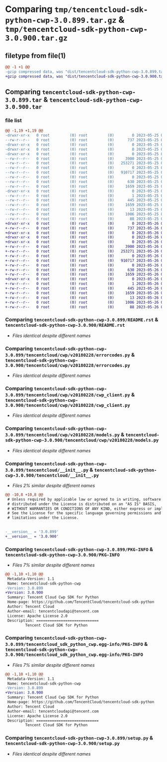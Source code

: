 # Comparing `tmp/tencentcloud-sdk-python-cwp-3.0.899.tar.gz` & `tmp/tencentcloud-sdk-python-cwp-3.0.900.tar.gz`

## filetype from file(1)

```diff
@@ -1 +1 @@
-gzip compressed data, was "dist/tencentcloud-sdk-python-cwp-3.0.899.tar", last modified: Thu May 25 00:23:44 2023, max compression
+gzip compressed data, was "dist/tencentcloud-sdk-python-cwp-3.0.900.tar", last modified: Fri May 26 02:15:45 2023, max compression
```

## Comparing `tencentcloud-sdk-python-cwp-3.0.899.tar` & `tencentcloud-sdk-python-cwp-3.0.900.tar`

### file list

```diff
@@ -1,19 +1,19 @@
-drwxr-xr-x   0 root         (0) root         (0)        0 2023-05-25 00:23:44.000000 tencentcloud-sdk-python-cwp-3.0.899/
--rw-r--r--   0 root         (0) root         (0)      737 2023-05-25 00:23:44.000000 tencentcloud-sdk-python-cwp-3.0.899/README.rst
-drwxr-xr-x   0 root         (0) root         (0)        0 2023-05-25 00:23:44.000000 tencentcloud-sdk-python-cwp-3.0.899/tencentcloud/
-drwxr-xr-x   0 root         (0) root         (0)        0 2023-05-25 00:23:44.000000 tencentcloud-sdk-python-cwp-3.0.899/tencentcloud/cwp/
-drwxr-xr-x   0 root         (0) root         (0)        0 2023-05-25 00:23:44.000000 tencentcloud-sdk-python-cwp-3.0.899/tencentcloud/cwp/v20180228/
--rw-r--r--   0 root         (0) root         (0)     3900 2023-05-25 00:23:44.000000 tencentcloud-sdk-python-cwp-3.0.899/tencentcloud/cwp/v20180228/errorcodes.py
--rw-r--r--   0 root         (0) root         (0)   253271 2023-05-25 00:23:44.000000 tencentcloud-sdk-python-cwp-3.0.899/tencentcloud/cwp/v20180228/cwp_client.py
--rw-r--r--   0 root         (0) root         (0)        0 2023-05-25 00:23:44.000000 tencentcloud-sdk-python-cwp-3.0.899/tencentcloud/cwp/v20180228/__init__.py
--rw-r--r--   0 root         (0) root         (0)   910717 2023-05-25 00:23:44.000000 tencentcloud-sdk-python-cwp-3.0.899/tencentcloud/cwp/v20180228/models.py
--rw-r--r--   0 root         (0) root         (0)        0 2023-05-25 00:23:44.000000 tencentcloud-sdk-python-cwp-3.0.899/tencentcloud/cwp/__init__.py
--rw-r--r--   0 root         (0) root         (0)      630 2023-05-25 00:23:44.000000 tencentcloud-sdk-python-cwp-3.0.899/tencentcloud/__init__.py
--rw-r--r--   0 root         (0) root         (0)     1659 2023-05-25 00:23:44.000000 tencentcloud-sdk-python-cwp-3.0.899/PKG-INFO
-drwxr-xr-x   0 root         (0) root         (0)        0 2023-05-25 00:23:44.000000 tencentcloud-sdk-python-cwp-3.0.899/tencentcloud_sdk_python_cwp.egg-info/
--rw-r--r--   0 root         (0) root         (0)        1 2023-05-25 00:23:44.000000 tencentcloud-sdk-python-cwp-3.0.899/tencentcloud_sdk_python_cwp.egg-info/dependency_links.txt
--rw-r--r--   0 root         (0) root         (0)      445 2023-05-25 00:23:44.000000 tencentcloud-sdk-python-cwp-3.0.899/tencentcloud_sdk_python_cwp.egg-info/SOURCES.txt
--rw-r--r--   0 root         (0) root         (0)     1659 2023-05-25 00:23:44.000000 tencentcloud-sdk-python-cwp-3.0.899/tencentcloud_sdk_python_cwp.egg-info/PKG-INFO
--rw-r--r--   0 root         (0) root         (0)       13 2023-05-25 00:23:44.000000 tencentcloud-sdk-python-cwp-3.0.899/tencentcloud_sdk_python_cwp.egg-info/top_level.txt
--rw-r--r--   0 root         (0) root         (0)     1006 2023-05-25 00:23:44.000000 tencentcloud-sdk-python-cwp-3.0.899/setup.py
--rw-r--r--   0 root         (0) root         (0)       88 2023-05-25 00:23:44.000000 tencentcloud-sdk-python-cwp-3.0.899/setup.cfg
+drwxr-xr-x   0 root         (0) root         (0)        0 2023-05-26 02:15:45.000000 tencentcloud-sdk-python-cwp-3.0.900/
+-rw-r--r--   0 root         (0) root         (0)      737 2023-05-26 02:15:45.000000 tencentcloud-sdk-python-cwp-3.0.900/README.rst
+drwxr-xr-x   0 root         (0) root         (0)        0 2023-05-26 02:15:45.000000 tencentcloud-sdk-python-cwp-3.0.900/tencentcloud/
+drwxr-xr-x   0 root         (0) root         (0)        0 2023-05-26 02:15:45.000000 tencentcloud-sdk-python-cwp-3.0.900/tencentcloud/cwp/
+drwxr-xr-x   0 root         (0) root         (0)        0 2023-05-26 02:15:45.000000 tencentcloud-sdk-python-cwp-3.0.900/tencentcloud/cwp/v20180228/
+-rw-r--r--   0 root         (0) root         (0)     3900 2023-05-26 02:15:45.000000 tencentcloud-sdk-python-cwp-3.0.900/tencentcloud/cwp/v20180228/errorcodes.py
+-rw-r--r--   0 root         (0) root         (0)   253271 2023-05-26 02:15:45.000000 tencentcloud-sdk-python-cwp-3.0.900/tencentcloud/cwp/v20180228/cwp_client.py
+-rw-r--r--   0 root         (0) root         (0)        0 2023-05-26 02:15:45.000000 tencentcloud-sdk-python-cwp-3.0.900/tencentcloud/cwp/v20180228/__init__.py
+-rw-r--r--   0 root         (0) root         (0)   910717 2023-05-26 02:15:45.000000 tencentcloud-sdk-python-cwp-3.0.900/tencentcloud/cwp/v20180228/models.py
+-rw-r--r--   0 root         (0) root         (0)        0 2023-05-26 02:15:45.000000 tencentcloud-sdk-python-cwp-3.0.900/tencentcloud/cwp/__init__.py
+-rw-r--r--   0 root         (0) root         (0)      630 2023-05-26 02:15:45.000000 tencentcloud-sdk-python-cwp-3.0.900/tencentcloud/__init__.py
+-rw-r--r--   0 root         (0) root         (0)     1659 2023-05-26 02:15:45.000000 tencentcloud-sdk-python-cwp-3.0.900/PKG-INFO
+drwxr-xr-x   0 root         (0) root         (0)        0 2023-05-26 02:15:45.000000 tencentcloud-sdk-python-cwp-3.0.900/tencentcloud_sdk_python_cwp.egg-info/
+-rw-r--r--   0 root         (0) root         (0)        1 2023-05-26 02:15:45.000000 tencentcloud-sdk-python-cwp-3.0.900/tencentcloud_sdk_python_cwp.egg-info/dependency_links.txt
+-rw-r--r--   0 root         (0) root         (0)      445 2023-05-26 02:15:45.000000 tencentcloud-sdk-python-cwp-3.0.900/tencentcloud_sdk_python_cwp.egg-info/SOURCES.txt
+-rw-r--r--   0 root         (0) root         (0)     1659 2023-05-26 02:15:45.000000 tencentcloud-sdk-python-cwp-3.0.900/tencentcloud_sdk_python_cwp.egg-info/PKG-INFO
+-rw-r--r--   0 root         (0) root         (0)       13 2023-05-26 02:15:45.000000 tencentcloud-sdk-python-cwp-3.0.900/tencentcloud_sdk_python_cwp.egg-info/top_level.txt
+-rw-r--r--   0 root         (0) root         (0)     1006 2023-05-26 02:15:45.000000 tencentcloud-sdk-python-cwp-3.0.900/setup.py
+-rw-r--r--   0 root         (0) root         (0)       88 2023-05-26 02:15:45.000000 tencentcloud-sdk-python-cwp-3.0.900/setup.cfg
```

### Comparing `tencentcloud-sdk-python-cwp-3.0.899/README.rst` & `tencentcloud-sdk-python-cwp-3.0.900/README.rst`

 * *Files identical despite different names*

### Comparing `tencentcloud-sdk-python-cwp-3.0.899/tencentcloud/cwp/v20180228/errorcodes.py` & `tencentcloud-sdk-python-cwp-3.0.900/tencentcloud/cwp/v20180228/errorcodes.py`

 * *Files identical despite different names*

### Comparing `tencentcloud-sdk-python-cwp-3.0.899/tencentcloud/cwp/v20180228/cwp_client.py` & `tencentcloud-sdk-python-cwp-3.0.900/tencentcloud/cwp/v20180228/cwp_client.py`

 * *Files identical despite different names*

### Comparing `tencentcloud-sdk-python-cwp-3.0.899/tencentcloud/cwp/v20180228/models.py` & `tencentcloud-sdk-python-cwp-3.0.900/tencentcloud/cwp/v20180228/models.py`

 * *Files identical despite different names*

### Comparing `tencentcloud-sdk-python-cwp-3.0.899/tencentcloud/__init__.py` & `tencentcloud-sdk-python-cwp-3.0.900/tencentcloud/__init__.py`

 * *Files 2% similar despite different names*

```diff
@@ -10,8 +10,8 @@
 # Unless required by applicable law or agreed to in writing, software
 # distributed under the License is distributed on an "AS IS" BASIS,
 # WITHOUT WARRANTIES OR CONDITIONS OF ANY KIND, either express or implied.
 # See the License for the specific language governing permissions and
 # limitations under the License.
 
 
-__version__ = '3.0.899'
+__version__ = '3.0.900'
```

### Comparing `tencentcloud-sdk-python-cwp-3.0.899/PKG-INFO` & `tencentcloud-sdk-python-cwp-3.0.900/PKG-INFO`

 * *Files 7% similar despite different names*

```diff
@@ -1,10 +1,10 @@
 Metadata-Version: 1.1
 Name: tencentcloud-sdk-python-cwp
-Version: 3.0.899
+Version: 3.0.900
 Summary: Tencent Cloud Cwp SDK for Python
 Home-page: https://github.com/TencentCloud/tencentcloud-sdk-python
 Author: Tencent Cloud
 Author-email: tencentcloudapi@tencent.com
 License: Apache License 2.0
 Description: ============================
         Tencent Cloud SDK for Python
```

### Comparing `tencentcloud-sdk-python-cwp-3.0.899/tencentcloud_sdk_python_cwp.egg-info/PKG-INFO` & `tencentcloud-sdk-python-cwp-3.0.900/tencentcloud_sdk_python_cwp.egg-info/PKG-INFO`

 * *Files 7% similar despite different names*

```diff
@@ -1,10 +1,10 @@
 Metadata-Version: 1.1
 Name: tencentcloud-sdk-python-cwp
-Version: 3.0.899
+Version: 3.0.900
 Summary: Tencent Cloud Cwp SDK for Python
 Home-page: https://github.com/TencentCloud/tencentcloud-sdk-python
 Author: Tencent Cloud
 Author-email: tencentcloudapi@tencent.com
 License: Apache License 2.0
 Description: ============================
         Tencent Cloud SDK for Python
```

### Comparing `tencentcloud-sdk-python-cwp-3.0.899/setup.py` & `tencentcloud-sdk-python-cwp-3.0.900/setup.py`

 * *Files identical despite different names*

